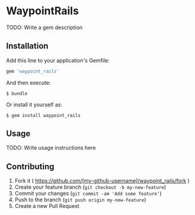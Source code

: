 # WaypointRails

TODO: Write a gem description

## Installation

Add this line to your application's Gemfile:

```ruby
gem 'waypoint_rails'
```

And then execute:

    $ bundle

Or install it yourself as:

    $ gem install waypoint_rails

## Usage

TODO: Write usage instructions here

## Contributing

1. Fork it ( https://github.com/[my-github-username]/waypoint_rails/fork )
2. Create your feature branch (`git checkout -b my-new-feature`)
3. Commit your changes (`git commit -am 'Add some feature'`)
4. Push to the branch (`git push origin my-new-feature`)
5. Create a new Pull Request
